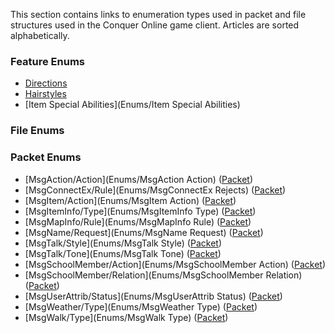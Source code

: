 This section contains links to enumeration types used in packet and file structures used in the Conquer Online game client. Articles are sorted alphabetically.

### Feature Enums
* [Directions](Enums/Directions)
* [Hairstyles](Enums/Hairstyles)
* [Item Special Abilities](Enums/Item Special Abilities)

### File Enums

### Packet Enums
* [MsgAction/Action](Enums/MsgAction Action) ([Packet](Packets/MsgAction))
* [MsgConnectEx/Rule](Enums/MsgConnectEx Rejects) ([Packet](Packets/MsgConnectEx))
* [MsgItem/Action](Enums/MsgItem Action) ([Packet](Packets/MsgItem))
* [MsgItemInfo/Type](Enums/MsgItemInfo Type) ([Packet](Packets/MsgItemInfo))
* [MsgMapInfo/Rule](Enums/MsgMapInfo Rule) ([Packet](Packets/MsgMapInfo))
* [MsgName/Request](Enums/MsgName Request) ([Packet](Packets/MsgName))
* [MsgTalk/Style](Enums/MsgTalk Style) ([Packet](Packets/MsgTalk))
* [MsgTalk/Tone](Enums/MsgTalk Tone) ([Packet](Packets/MsgTalk))
* [MsgSchoolMember/Action](Enums/MsgSchoolMember Action) ([Packet](Packets/Archive/MsgSchoolMember))
* [MsgSchoolMember/Relation](Enums/MsgSchoolMember Relation) ([Packet](Packets/Archive/MsgSchoolMember))
* [MsgUserAttrib/Status](Enums/MsgUserAttrib Status) ([Packet](Packets/MsgUserAttrib))
* [MsgWeather/Type](Enums/MsgWeather Type) ([Packet](Packets/MsgWeather))
* [MsgWalk/Type](Enums/MsgWalk Type) ([Packet](Packets/MsgWalk))